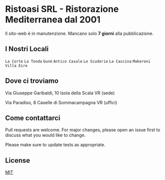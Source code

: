 # Ristoasi SRL - Ristorazione Mediterranea dal 2001

Il sito-web è in manutenzione. Mancano solo **7 giorni** alla pubblicazione.

## I Nostri Locali

```La Corte```
```La Tonda```
```Guné```
```Antico Casale```
```Le Scuderie```
```La Cascina```
```Makeroni```
```Villa Eire```

## Dove ci troviamo

Via Giuseppe Garibaldi, 10 Isola della Scala VR (sede)

Via Paradiso, 8 Caselle di Sommacampagna VR (uffici)

## Come contattarci

Pull requests are welcome. For major changes, please open an issue first
to discuss what you would like to change.

Please make sure to update tests as appropriate.

## License

[MIT](https://choosealicense.com/licenses/mit/)
